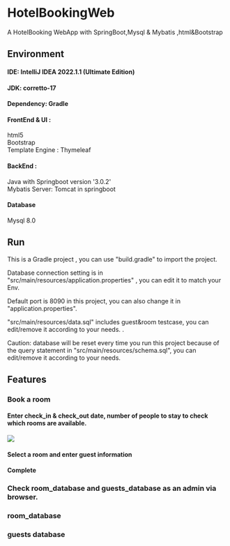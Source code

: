 # HotelBookingWeb
A HotelBooking WebApp with SpringBoot,Mysql &amp; Mybatis ,html&amp;Bootstrap

## Environment


#### IDE: IntelliJ IDEA 2022.1.1 (Ultimate Edition)

#### JDK: corretto-17

#### Dependency: Gradle

#### FrontEnd & UI : 
html5<br>
Bootstrap<br>
Template Engine : Thymeleaf

#### BackEnd :
Java with Springboot version '3.0.2'<br>
Mybatis
Server: Tomcat in springboot

#### Database

Mysql 8.0

## Run

This is a Gradle project , you can use "build.gradle" to import the project.<br>

Database connection setting is in "src/main/resources/application.properties" , you can edit it to  match your Env.<br>

Default port is 8090 in this project, you can also change it in "application.properties".<br>

"src/main/resources/data.sql" includes guest&room testcase, you can edit/remove it according to your needs. .

Caution: database will be reset every time you run this project because of the query statement in "src/main/resources/schema.sql", you can edit/remove it according to your needs. <br>


## Features

### Book a room

#### Enter check_in & check_out date, number of people to stay to check which rooms are available.

<img src="https://ucba08171bb76c38b8186e655ae0.previews.dropboxusercontent.com/p/thumb/AB1iawsIPshRTuYIULIYap1J_mBeQm-qi2hfNjBN6clFO6HxIXb_TbSc28GC-kbOg8Rk9mInirjHE5RE8hjF2kutR5jXwwkcHbm37IysrgTveobz25-yqkrmLoywnlruiYUVKR-NY9pwYdOdbV-8QgIk3m9JTjOwN2vZwAeq5ztgivMJjf6_eDxFMr4RaBpod0a47Ur9ECPiBKQUVQZjz0TDjiIML7G3qQR3QrsE1nb1sK8AVEGI3EyUm6Arh4qpEN9he-exbLE2WICK5KZLWpB7XJIq9cgIAmWeCtybxqFbIQtaMpQWyEZVaaA-Fwi3_jp4XW8ecjac9GSfMLDb2OIL1_O_kb1LHV70AfFZsdQXtHxBp_ErU0qWgxFORsjWw4F_WajOXSYlBV9WN5hNR-VLti6iChNhhw0Do6T8fKUGcg/p.png" >


#### Select a room and enter guest information

#### Complete

### Check room_database and guests_database as an admin via browser.

### room_database

### guests database












